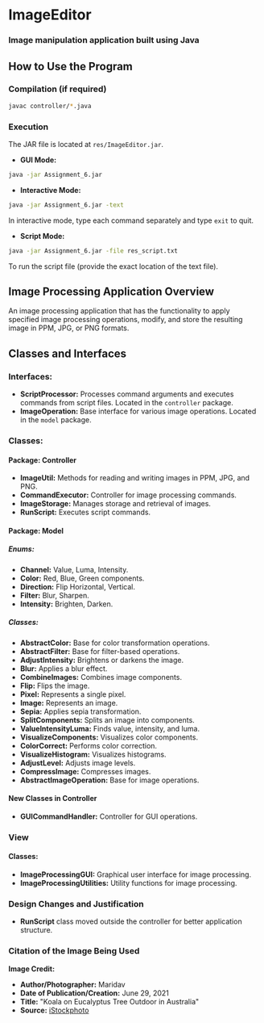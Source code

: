 # ImageEditor
### Image manipulation application built using Java

## How to Use the Program

### Compilation (if required)
```bash
javac controller/*.java
```

### Execution
The JAR file is located at `res/ImageEditor.jar`.

- **GUI Mode:**
```bash
java -jar Assignment_6.jar
```
- **Interactive Mode:**
```bash
java -jar Assignment_6.jar -text
```
In interactive mode, type each command separately and type `exit` to quit.

- **Script Mode:** 
```bash
java -jar Assignment_6.jar -file res_script.txt
```

To run the script file (provide the exact location of the text file).

## Image Processing Application Overview
An image processing application that has the functionality to apply specified image processing operations, modify, and store the resulting image in PPM, JPG, or PNG formats.

## Classes and Interfaces

### Interfaces:
- **ScriptProcessor:** Processes command arguments and executes commands from script files. Located in the `controller` package.
- **ImageOperation:** Base interface for various image operations. Located in the `model` package.

### Classes:

#### Package: Controller
- **ImageUtil:** Methods for reading and writing images in PPM, JPG, and PNG.
- **CommandExecutor:** Controller for image processing commands.
- **ImageStorage:** Manages storage and retrieval of images.
- **RunScript:** Executes script commands.

#### Package: Model

##### Enums:
- **Channel:** Value, Luma, Intensity.
- **Color:** Red, Blue, Green components.
- **Direction:** Flip Horizontal, Vertical.
- **Filter:** Blur, Sharpen.
- **Intensity:** Brighten, Darken.

##### Classes:
- **AbstractColor:** Base for color transformation operations.
- **AbstractFilter:** Base for filter-based operations.
- **AdjustIntensity:** Brightens or darkens the image.
- **Blur:** Applies a blur effect.
- **CombineImages:** Combines image components.
- **Flip:** Flips the image.
- **Pixel:** Represents a single pixel.
- **Image:** Represents an image.
- **Sepia:** Applies sepia transformation.
- **SplitComponents:** Splits an image into components.
- **ValueIntensityLuma:** Finds value, intensity, and luma.
- **VisualizeComponents:** Visualizes color components.
- **ColorCorrect:** Performs color correction.
- **VisualizeHistogram:** Visualizes histograms.
- **AdjustLevel:** Adjusts image levels.
- **CompressImage:** Compresses images.
- **AbstractImageOperation:** Base for image operations.

#### New Classes in Controller
- **GUICommandHandler:** Controller for GUI operations.

### View

#### Classes:
- **ImageProcessingGUI:** Graphical user interface for image processing.
- **ImageProcessingUtilities:** Utility functions for image processing.

### Design Changes and Justification
- **RunScript** class moved outside the controller for better application structure.

### Citation of the Image Being Used
**Image Credit:**
- **Author/Photographer:** Maridav
- **Date of Publication/Creation:** June 29, 2021
- **Title:** "Koala on Eucalyptus Tree Outdoor in Australia"
- **Source:** [iStockphoto](https://www.istockphoto.com/photo/koala-on-eucalyptus-tree-outdoor-in-australia-gm1326007751-410847409)

